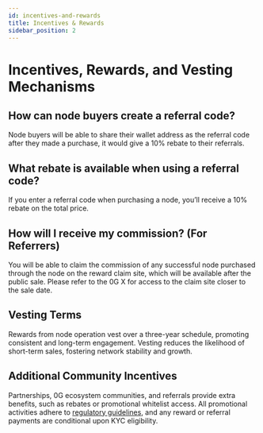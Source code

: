 ```yaml
---
id: incentives-and-rewards
title: Incentives & Rewards
sidebar_position: 2
---
```



# Incentives, Rewards, and Vesting Mechanisms

## How can node buyers create a referral code?
Node buyers will be able to share their wallet address as the referral code after they made a purchase, it would give a 10% rebate to their referrals. 

## What rebate is available when using a referral code?
If you enter a referral code when purchasing a node, you’ll receive a 10% rebate on the total price. 

## How will I receive my commission? (For Referrers)​
You will be able to claim the commission of any successful node purchased through the node on the reward claim site, which will be available after the public sale. Please refer to the 0G X for access to the claim site closer to the sale date.

## Vesting Terms
Rewards from node operation vest over a three-year schedule, promoting consistent and long-term engagement. Vesting reduces the likelihood of short-term sales, fostering network stability and growth.

## Additional Community Incentives
Partnerships, 0G ecosystem communities, and referrals provide extra benefits, such as rebates or promotional whitelist access. All promotional activities adhere to [regulatory guidelines](https://0gfoundation.ai/disclaimer), and any reward or referral payments are conditional upon KYC eligibility.
